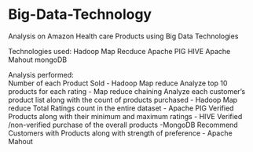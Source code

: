 # Big-Data-Technology
Analysis on Amazon Health care Products using Big Data Technologies

Technologies used:
Hadoop 
Map Recduce
Apache PIG
HIVE
Apache Mahout
mongoDB

Analysis performed:    
Number of each Product Sold   - Hadoop Map reduce
Analyze top 10 products for each rating - Map reduce chaining
Analyze each customer’s product list along with the count of products purchased - Hadoop Map reduce 
Total Ratings count in the entire dataset - Apache PIG
Verified Products along with their minimum and maximum ratings - HIVE
Verified /non-verified purchase of the overall products -MongoDB
Recommend Customers with Products along with strength of preference - Apache Mahout
